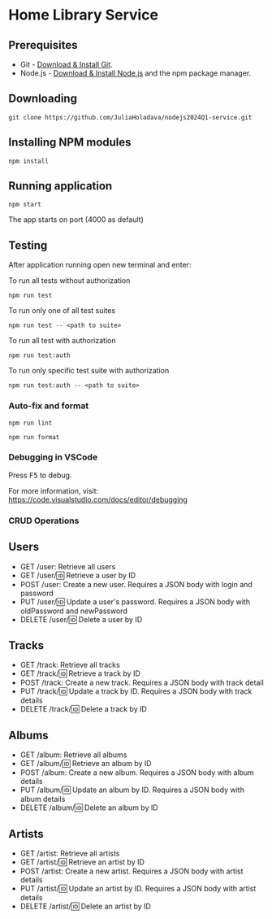 # Home Library Service

## Prerequisites

- Git - [Download & Install Git](https://git-scm.com/downloads).
- Node.js - [Download & Install Node.js](https://nodejs.org/en/download/) and the npm package manager.

## Downloading

```
git clone https://github.com/JuliaHoladava/nodejs2024Q1-service.git
```

## Installing NPM modules

```
npm install
```

## Running application

```
npm start
```

The app starts on port (4000 as default)

## Testing

After application running open new terminal and enter:

To run all tests without authorization

```
npm run test
```

To run only one of all test suites

```
npm run test -- <path to suite>
```

To run all test with authorization

```
npm run test:auth
```

To run only specific test suite with authorization

```
npm run test:auth -- <path to suite>
```

### Auto-fix and format

```
npm run lint
```

```
npm run format
```

### Debugging in VSCode

Press <kbd>F5</kbd> to debug.

For more information, visit: https://code.visualstudio.com/docs/editor/debugging

### CRUD Operations

## Users

- GET /user: Retrieve all users
- GET /user/:id: Retrieve a user by ID
- POST /user: Create a new user. Requires a JSON body with login and password
- PUT /user/:id: Update a user's password. Requires a JSON body with oldPassword and newPassword
- DELETE /user/:id: Delete a user by ID

## Tracks

- GET /track: Retrieve all tracks
- GET /track/:id: Retrieve a track by ID
- POST /track: Create a new track. Requires a JSON body with track detail
- PUT /track/:id: Update a track by ID. Requires a JSON body with track details
- DELETE /track/:id: Delete a track by ID

## Albums

- GET /album: Retrieve all albums
- GET /album/:id: Retrieve an album by ID
- POST /album: Create a new album. Requires a JSON body with album details
- PUT /album/:id: Update an album by ID. Requires a JSON body with album details
- DELETE /album/:id: Delete an album by ID

## Artists

- GET /artist: Retrieve all artists
- GET /artist/:id: Retrieve an artist by ID
- POST /artist: Create a new artist. Requires a JSON body with artist details
- PUT /artist/:id: Update an artist by ID. Requires a JSON body with artist details
- DELETE /artist/:id: Delete an artist by ID
